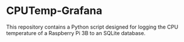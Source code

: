 # CPUTemp-Grafana
This repository contains a Python script designed for logging the CPU temperature of a Raspberry Pi 3B to an SQLite database.
